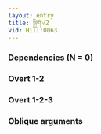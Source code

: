 ```yaml
---
layout: entry
title: སྐྱིག་√2
vid: Hill:0063
---
```

### Dependencies (N = 0)


### Overt 1-2


### Overt 1-2-3


### Oblique arguments
